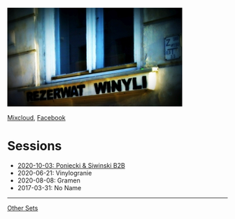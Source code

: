 ![Project 1000 Plus](https://github.com/hopbit/sets/raw/master/README.jpg)

[Mixcloud](https://www.mixcloud.com/project1000plus/), [Facebook](https://www.facebook.com/project1000plus)

# Sessions

* [2020-10-03: Poniecki & Siwinski B2B](./2020-10-03.md)
* 2020-06-21: Vinylogranie
* 2020-08-08: Gramen
* 2017-03-31: No Name


----

[Other Sets](https://hopbit.github.io/sets/)
